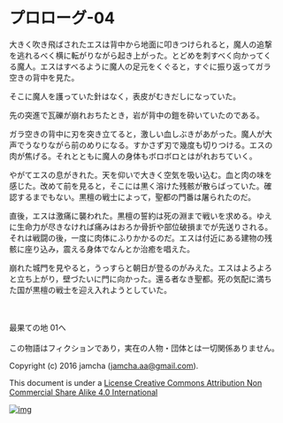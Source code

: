 # プロローグ-04

大きく吹き飛ばされたエスは背中から地面に叩きつけられると，魔人の追撃  
を逃れるべく横に転がりながら起き上がった。とどめを刺すべく向かってく  
る魔人。エスはすべるように魔人の足元をくぐると，すぐに振り返ってガラ  
空きの背中を見た。  

そこに魔人を護っていた針はなく，表皮がむきだしになっていた。  

先の突進で瓦礫が崩れおちたとき，岩が背中の鎧を砕いていたのである。  

ガラ空きの背中に刃を突き立てると，激しい血しぶきがあがった。魔人が大  
声でうなりながら前のめりになる。すかさず刃で幾度も切りつける。エスの  
肉が焦げる。それとともに魔人の身体もボロボロとはがれおちていく。  

やがてエスの息がきれた。天を仰いで大きく空気を吸い込む。血と肉の味を  
感じた。改めて前を見ると，そこには黒く溶けた残骸が散らばっていた。確  
認するまでもない。黒檀の戦士によって，聖都の門番は屠られたのだ。  

直後，エスは激痛に襲われた。黒檀の誓約は死の淵まで戦いを求める。ゆえ  
に生命力が尽きなければ痛みはおろか骨折や部位破損までが先送りされる。  
それは戦闘の後，一度に肉体にふりかかるのだ。エスは付近にある建物の残  
骸に座り込み，震える身体でなんとか治癒を唱えた。  

崩れた城門を見やると，うっすらと朝日が登るのがみえた。エスはよろよろ  
と立ち上がり，壁づたいに門に向かった。還る者なき聖都。死の気配に満ち  
た国が黒檀の戦士を迎え入れようとしていた。  

<br>  
<br>  
最果ての地 01へ  

<br>  
<br>  
この物語はフィクションであり，実在の人物・団体とは一切関係ありません。  

Copyright (c) 2016 jamcha (jamcha.aa@gmail.com).  

This document is under a [License Creative Commons Attribution Non Commercial Share Alike 4.0 International](http://creativecommons.org/licenses/by-nc-sa/4.0/deed)  

[![img](http://i.creativecommons.org/l/by-nc-sa/3.0/80x15.png)](http://creativecommons.org/licenses/by-nc-sa/4.0/deed)